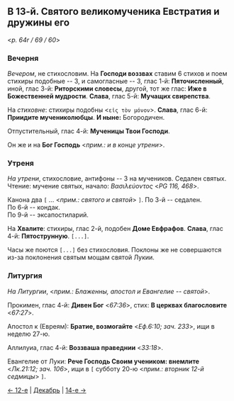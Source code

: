 ## В 13-й. Святого великомученика Евстратия и дружины его

<*p. 64r / 69 / 60*>

### Вечерня

*Вечером*, не стихословим. На **Господи воззвах** ставим 6 стихов и поем стихиры подобные -- 3, 
и самогласные -- 3, глас 1-й: **Пяточисленный**, иной, глас 3-й: **Риторскими словесы**, другой, 
тот же глас: **Иже в Божественней мудрости**. **Слава**, глас 5-й: **Мучащих свирепства**.     

На *стиховне*: стихиры подобны <`εἰς τὸν μόνον`>. **Слава**, глас 6-й: **Приидите мучениколюбцы**. 
**И ныне:** Богородичен. 

Отпустительный, глас 4-й: **Мученицы Твои Господи**.
 
Он же и на **Бог Господь** <*прим.: и в конце утрени*>. 

### Утреня

*На утрени*, стихословие, антифоны -- 3 на мучеников. Седален святых.   
Чтение: мучение святых, начало: *Βασιλεύοντος* <*PG 116, 468*>.  

Канона два `[` ... <*прим.: святого и святой*> `]`. 
По 3-й -- седален.  
По 6-й -- кондак.  
По 9-й -- эксапостиларий. 

На **Хвалите**: стихиры, глас 2-й, подобен **Доме Евфрафов**. **Слава**, глас 4-й: **Пятострунную**. 
`[...]`. 

Часы же поются `[...]` без стихословия. Поклоны же не совершаются из-за поклонения святым мощам 
святой Лукии.  

### Литургия

*На Литургии*, <*прим.: Блаженны, апостол и Евангелие -- святой*>. 

Прокимен, глас 4-й: **Дивен Бог** <*67:36*>, стих: **В церквах благословите** <*67:27*>. 
 
Апостол к (Евреям): **Братие, возмогайте** <*Еф.6:10; зач. 233*>, ищи в неделю 27-ю.  

Аллилуиа, глас 4-й: **Воззваша праведнии** <*33:18*>. 

Евангелие от Луки: **Рече Господь Своим учеником: внемлите** <*Лк.21:12; зач. 106*>, ищи в `[` субботу 20-ю 
<*прим.: вторник 12-й седмицы*> `]`.

[← 12-е](12_12_MES.ru.md) | [Декабрь](README.md#13-й) | [14-е →](12_14_MES.ru.md)
